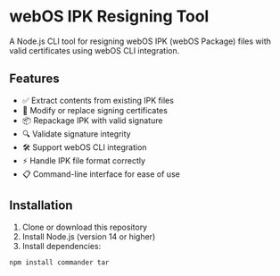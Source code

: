 # webOS IPK Resigning Tool

A Node.js CLI tool for resigning webOS IPK (webOS Package) files with valid certificates using webOS CLI integration.

## Features

- ✅ Extract contents from existing IPK files
- 🔑 Modify or replace signing certificates
- 📦 Repackage IPK with valid signature
- 🔍 Validate signature integrity
- 🛠️ Support webOS CLI integration
- ⚡ Handle IPK file format correctly
- 📋 Command-line interface for ease of use

## Installation

1. Clone or download this repository
2. Install Node.js (version 14 or higher)
3. Install dependencies:
```bash
npm install commander tar
